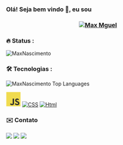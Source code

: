 ### Olá! Seja bem vindo 👋, eu sou 

<h3 align="center"><a href="https://hud0shnik.github.io/">
   <img alt="Max Mguel" src="https://readme-typing-svg.herokuapp.com/?lines=Max+Nascimento;&font=Fira%20Code&width=440&height=45&color=68C3D4&vCenter=true&size=21"></a>
</h3>


<h3>🔥 Status :</h3>

<img alt="MaxNascimento" src="https://github-readme-stats.vercel.app/api?username=MaxNascimento&show_icons=true&theme=tokyonight&include_all_commits=true&count_private=true"/>

<h3>🛠 Tecnologias :</h3>

<img alt="MaxNascimento Top Languages" src="https://github-readme-stats.vercel.app/api/top-langs/?username=MaxNascimento&layout=compact&theme=tokyonight" height="180px"/>


<p>
   <!-- JavaScript -->
   <a href="" > 
   <img src="https://raw.githubusercontent.com/devicons/devicon/master/icons/javascript/javascript-original.svg" alt="Javascript" width="40" height="40"/></a>
   <!-- CSS -->
   <a href="" > 
   <img src="https://img.icons8.com/color/48/000000/css3.png" alt="CSS" width="40" height="40"/></a>
   <!-- Html -->
   <a href="" >
   <img src="https://img.icons8.com/color/48/000000/html-5--v1.png" alt="Html" width="40" height="40"/></a>


<h3>✉️ Contato</h3>

<p>
   <a href="https://linkedin.com/in/max-nascimento-29774a210" ><img align="center" src="https://img.shields.io/badge/LinkedIn-0077B5?style=for-the-badge&logo=linkedin&logoColor=white"/></a>
    <a href="https://www.facebook.com/max.miguel.948" ><img align="center" src="https://img.shields.io/badge/Facebook-1877F2?style=for-the-badge&logo=facebook&logoColor=white"/></a>
     <a href="https://www.instagram.com/maxnasc_/" ><img align="center" src="https://img.shields.io/badge/Instagram-E4405F?style=for-the-badge&logo=instagram&logoColor=white"/></a>
   
</p>
